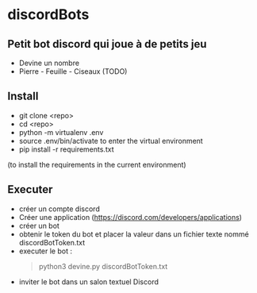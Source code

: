 # discordBots

## Petit bot discord qui joue à de petits jeu ##
- Devine un nombre
- Pierre - Feuille - Ciseaux (TODO)

## Install ##
- git clone \<repo\>
- cd \<repo\>
- python -m virtualenv .env
- source .env/bin/activate to enter the virtual environment
- pip install -r requirements.txt

(to install the requirements in the current environment)

## Executer ##
- créer un compte discord
- Créer une application (https://discord.com/developers/applications)
- créer un bot
- obtenir le token du bot et placer la valeur dans
un fichier texte nommé discordBotToken.txt
- executer le bot :
  >python3 devine.py discordBotToken.txt
- inviter le bot dans un salon textuel Discord
